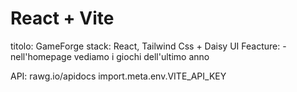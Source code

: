 # React + Vite

titolo: GameForge
stack: React, Tailwind Css + Daisy UI
Feacture:
    - nell'homepage vediamo i giochi dell'ultimo anno 

API: rawg.io/apidocs
import.meta.env.VITE_API_KEY